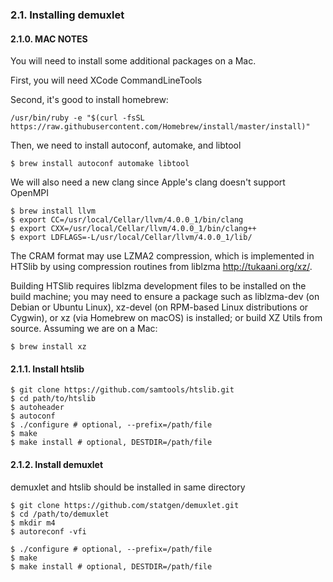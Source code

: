 ### 2.1. Installing demuxlet ###

#### 2.1.0. MAC NOTES ####

You will need to install some additional packages on a Mac.

First, you will need XCode CommandLineTools

Second, it's good to install homebrew:
```
/usr/bin/ruby -e "$(curl -fsSL https://raw.githubusercontent.com/Homebrew/install/master/install)"
```

Then, we need to install autoconf, automake, and libtool

```
$ brew install autoconf automake libtool
```

We will also need a new clang since Apple's clang doesn't support OpenMPI

```
$ brew install llvm
$ export CC=/usr/local/Cellar/llvm/4.0.0_1/bin/clang
$ export CXX=/usr/local/Cellar/llvm/4.0.0_1/bin/clang++ 
$ export LDFLAGS=-L/usr/local/Cellar/llvm/4.0.0_1/lib/
```

The CRAM format may use LZMA2 compression, which is implemented in HTSlib
by using compression routines from liblzma <http://tukaani.org/xz/>.

Building HTSlib requires liblzma development files to be installed on the
build machine; you may need to ensure a package such as liblzma-dev (on Debian
or Ubuntu Linux), xz-devel (on RPM-based Linux distributions or Cygwin), or
xz (via Homebrew on macOS) is installed; or build XZ Utils from source. Assuming we are on a Mac:

```
$ brew install xz
```

#### 2.1.1. Install htslib ####
```
$ git clone https://github.com/samtools/htslib.git
$ cd path/to/htslib
$ autoheader
$ autoconf
$ ./configure # optional, --prefix=/path/file
$ make
$ make install # optional, DESTDIR=/path/file
```

#### 2.1.2. Install demuxlet ####

demuxlet and htslib should be installed in same directory

```
$ git clone https://github.com/statgen/demuxlet.git
$ cd /path/to/demuxlet
$ mkdir m4
$ autoreconf -vfi
           
$ ./configure # optional, --prefix=/path/file
$ make
$ make install # optional, DESTDIR=/path/file
```
